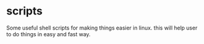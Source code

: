 # scripts
Some useful shell scripts for making things easier in linux.
this will help user to do things in easy and fast way.
